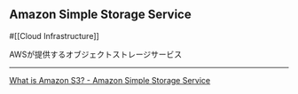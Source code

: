 ## Amazon Simple Storage Service

#[[Cloud Infrastructure]]

AWSが提供するオブジェクトストレージサービス

---

[What is Amazon S3? - Amazon Simple Storage Service](https://docs.aws.amazon.com/AmazonS3/latest/userguide/Welcome.html)
